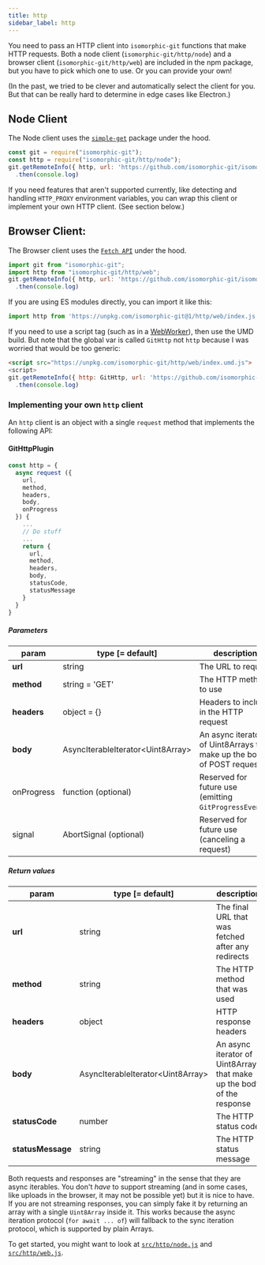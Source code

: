 ```yaml
---
title: http
sidebar_label: http
---
```


You need to pass an HTTP client into `isomorphic-git` functions that make HTTP requests.
Both a node client (`isomorphic-git/http/node`) and a browser client (`isomorphic-git/http/web`) are included in the npm package, but you have to pick which one to use.
Or you can provide your own!

(In the past, we tried to be clever and automatically select the client for you. But that can be really hard to determine in edge cases like Electron.)

## Node Client

The Node client uses the [`simple-get`](https://npm.im/simple-get) package under the hood.

```js
const git = require("isomorphic-git");
const http = require("isomorphic-git/http/node");
git.getRemoteInfo({ http, url: 'https://github.com/isomorphic-git/isomorphic-git' })
  .then(console.log)
```

If you need features that aren't supported currently, like detecting and handling `HTTP_PROXY` environment variables, you can
wrap this client or implement your own HTTP client. (See section below.)

## Browser Client:

The Browser client uses the [`Fetch API`](https://developer.mozilla.org/en-US/docs/Web/API/Fetch_API) under the hood.

```js
import git from "isomorphic-git";
import http from "isomorphic-git/http/web";
git.getRemoteInfo({ http, url: 'https://github.com/isomorphic-git/isomorphic-git' })
  .then(console.log)
```

If you are using ES modules directly, you can import it like this:
```js
import http from 'https://unpkg.com/isomorphic-git@1/http/web/index.js'
```

If you need to use a script tag (such as in a [WebWorker](./guide-webworker)), then use the UMD build. But note that the global var is called `GitHttp` not `http` because I was worried that would be too generic:
```html
<script src="https://unpkg.com/isomorphic-git/http/web/index.umd.js">
<script>
git.getRemoteInfo({ http: GitHttp, url: 'https://github.com/isomorphic-git/isomorphic-git' })
  .then(console.log)
```

### Implementing your own `http` client

An `http` client is an object with a single `request` method that implements the following API:

#### GitHttpPlugin

```js
const http = {
  async request ({
    url,
    method,
    headers,
    body,
    onProgress
  }) {
    ...
    // Do stuff
    ...
    return {
      url,
      method,
      headers,
      body,
      statusCode,
      statusMessage
    }
  }
}
```

##### Parameters

| param       | type [= default]                    | description                                                             |
| ----------- | ----------------------------------- | ----------------------------------------------------------------------- |
| **url**     | string                              | The URL to request                                                      |
| **method**  | string = 'GET'                      | The HTTP method to use                                                  |
| **headers** | object = {}                         | Headers to include in the HTTP request                                  |
| **body**    | AsyncIterableIterator\<Uint8Array\> | An async iterator of Uint8Arrays that make up the body of POST requests |
| onProgress  | function (optional)                 | Reserved for future use (emitting `GitProgressEvent`s)                  |
| signal      | AbortSignal (optional)              | Reserved for future use (canceling a request)                           |

##### Return values

| param             | type [= default]                    | description                                                            |
| ----------------- | ----------------------------------- | ---------------------------------------------------------------------- |
| **url**           | string                              | The final URL that was fetched after any redirects                     |
| **method**        | string                              | The HTTP method that was used                                          |
| **headers**       | object                              | HTTP response headers                                                  |
| **body**          | AsyncIterableIterator\<Uint8Array\> | An async iterator of Uint8Arrays that make up the body of the response |
| **statusCode**    | number                              | The HTTP status code                                                   |
| **statusMessage** | string                              | The HTTP status message                                                |

Both requests and responses are "streaming" in the sense that they are async iterables.
You don't _have_ to support streaming (and in some cases, like uploads in the browser, it may not be possible yet) but it is nice to have.
If you are not streaming responses, you can simply fake it by returning an array with a single `Uint8Array` inside it.
This works because the async iteration protocol (`for await ... of`) will fallback to the sync iteration protocol, which is supported by plain Arrays.

To get started, you might want to look at [`src/http/node.js`](https://github.com/isomorphic-git/isomorphic-git/blob/master/src/http/node.js)
and [`src/http/web.js`](https://github.com/isomorphic-git/isomorphic-git/blob/master/src/http/web.js).
